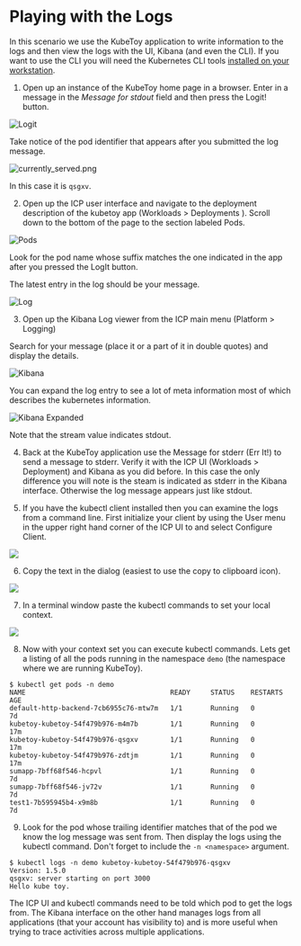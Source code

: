 # Playing with the Logs

In this scenario we use the KubeToy application to write information to the logs 
and then view the logs with the UI, Kibana (and even the CLI).  If you want to use
the CLI you will need the Kubernetes CLI tools [installed on your workstation](https://kubernetes.io/docs/tasks/tools/install-kubectl/).

1. Open up an instance of the KubeToy home page in a browser.  Enter in a message in the 
   *Message for stdout* field and then press the Logit! button.
   
![Logit](LogIt.png)

Take notice of the pod identifier that appears after you submitted the log message.

![currently_served.png](currently_served.png)

In this case it is ```qsgxv```.

2. Open up the ICP user interface and navigate to the deployment description of the 
kubetoy app (Workloads > Deployments ). Scroll down to the bottom of the page to 
the section labeled Pods.

![Pods](pods_logs.png)

Look for the pod name whose suffix matches the 
one indicated in the app after you pressed the LogIt button.

The latest entry in the log should be your message.

![Log](log_output.png)

3. Open up the Kibana Log viewer from the ICP main menu (Platform > Logging)

Search for your message (place it or a part of it in double quotes) and display the details.

![Kibana](kibana_hello1.png)

You can expand the log entry to see a lot of meta information most of which describes the kubernetes information.  

![Kibana Expanded](kibana_hello2.png)

Note that the stream value indicates stdout. 

4. Back at the KubeToy application use the Message for stderr (Err It!) to send a message to 
stderr.  Verify it with the ICP UI (Workloads > Deployment) and Kibana as you did before.  In this 
case the only difference you will note is the steam is indicated as stderr in the Kibana interface.
Otherwise the log message appears just like stdout.

5. If you have the kubectl client installed then you can examine the logs from a command 
line.  First initialize your client by using the User menu in the upper right hand corner of the ICP UI to and select Configure Client.

![](user_menu.png)

6. Copy the text in the dialog (easiest to use the copy to clipboard icon).

![](configure_client.png)

7. In a terminal window paste the kubectl commands to set your local context.

![](cli_context_set.png)

8. Now with your context set you can execute kubectl commands.  Lets get a listing of all 
the pods running in the namespace ```demo``` (the namespace where we are running KubeToy).

```
$ kubectl get pods -n demo
NAME                                    READY     STATUS    RESTARTS   AGE
default-http-backend-7cb6955c76-mtw7m   1/1       Running   0          7d
kubetoy-kubetoy-54f479b976-m4m7b        1/1       Running   0          17m
kubetoy-kubetoy-54f479b976-qsgxv        1/1       Running   0          17m
kubetoy-kubetoy-54f479b976-zdtjm        1/1       Running   0          17m
sumapp-7bff68f546-hcpvl                 1/1       Running   0          7d
sumapp-7bff68f546-jv72v                 1/1       Running   0          7d
test1-7b595945b4-x9m8b                  1/1       Running   0          7d
```

9. Look for the pod whose trailing identifier matches that of the pod we know the 
log message was sent from.  Then display the logs using the kubectl command.  Don't 
forget to include the ```-n <namespace>``` argument.

```
$ kubectl logs -n demo kubetoy-kubetoy-54f479b976-qsgxv
Version: 1.5.0
qsgxv: server starting on port 3000
Hello kube toy.
```

The ICP UI and kubectl commands need to be told which pod to get the logs from.  The Kibana interface on the other hand manages logs from all applications (that your account has visibility to) and is more useful when trying to trace activities across multiple applications.

